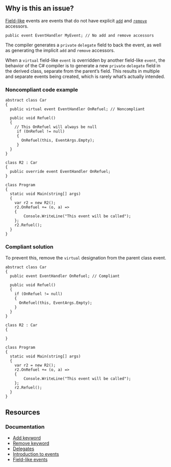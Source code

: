 ## Why is this an issue?

[Field-like](https://learn.microsoft.com/en-us/dotnet/csharp/event-pattern#define-and-raise-field-like-events) events are events that do
not have explicit [`add`](https://learn.microsoft.com/en-us/dotnet/csharp/language-reference/keywords/add) and [`remove`](https://learn.microsoft.com/en-us/dotnet/csharp/language-reference/keywords/remove) accessors.

    public event EventHandler MyEvent; // No add and remove accessors

The compiler generates a `private` `delegate` field to back the event, as well as generating the implicit `add`
and `remove` accessors.

When a `virtual` field-like `event` is overridden by another field-like `event`, the behavior of the C# compiler
is to generate a new `private` `delegate` field in the derived class, separate from the parent’s field. This results in multiple
and separate events being created, which is rarely what’s actually intended.

### Noncompliant code example

    abstract class Car
    {
      public virtual event EventHandler OnRefuel; // Noncompliant
    
      public void Refuel()
      {
        // This OnRefuel will always be null
         if (OnRefuel != null)
         {
           OnRefuel(this, EventArgs.Empty);
         }
      }
    }
    
    class R2 : Car
    {
      public override event EventHandler OnRefuel;
    }
    
    class Program
    {
      static void Main(string[] args)
      {
        var r2 = new R2();
        r2.OnRefuel += (o, a) =>
        {
            Console.WriteLine("This event will be called");
        };
        r2.Refuel();
      }
    }

### Compliant solution

To prevent this, remove the `virtual` designation from the parent class event.

    abstract class Car
    {
      public event EventHandler OnRefuel; // Compliant
    
      public void Refuel()
      {
        if (OnRefuel != null)
        {
          OnRefuel(this, EventArgs.Empty);
        }
      }
    }
    
    class R2 : Car
    {
    
    }
    
    class Program
    {
      static void Main(string[] args)
      {
        var r2 = new R2();
        r2.OnRefuel += (o, a) =>
        {
            Console.WriteLine("This event will be called");
        };
        r2.Refuel();
      }
    }

## Resources

### Documentation

-  [Add keyword](https://learn.microsoft.com/en-us/dotnet/csharp/language-reference/keywords/add)
-  [Remove keyword](https://learn.microsoft.com/en-us/dotnet/csharp/language-reference/keywords/remove)
-  [Delegates](https://learn.microsoft.com/en-us/dotnet/csharp/delegate-class)
-  [Introduction to events](https://learn.microsoft.com/en-us/dotnet/csharp/events-overview)
-  [Field-like events](https://learn.microsoft.com/en-us/dotnet/csharp/event-pattern#define-and-raise-field-like-events)